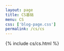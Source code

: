 ```yaml
---
layout: page
title: CS基础
menu: CS
css: ['blog-page.css']
permalink: /cs/cs
---
```


{% include cs/cs.html %}
